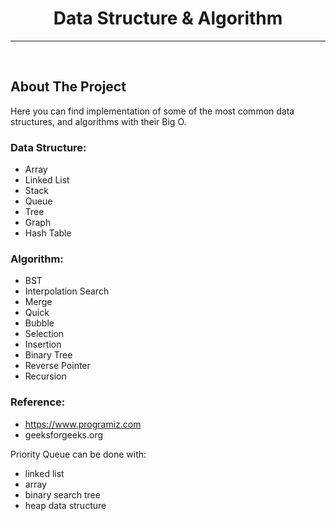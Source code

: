 <div align="center">
  <h1>Data Structure & Algorithm </h1>
<hr>
<br />

</div>

<!-- ABOUT THE PROJECT -->
## About The Project

Here you can find implementation of some of the most common data structures, and algorithms with their Big O.

### Data Structure:
* Array
* Linked List
* Stack
* Queue
* Tree
* Graph 
* Hash Table

### Algorithm:
* BST
* Interpolation Search 
* Merge
* Quick
* Bubble
* Selection
* Insertion
* Binary Tree
* Reverse Pointer
* Recursion

### Reference:
* https://www.programiz.com
* geeksforgeeks.org


Priority Queue can be done with:
- linked list
- array
- binary search tree 
- heap data structure 